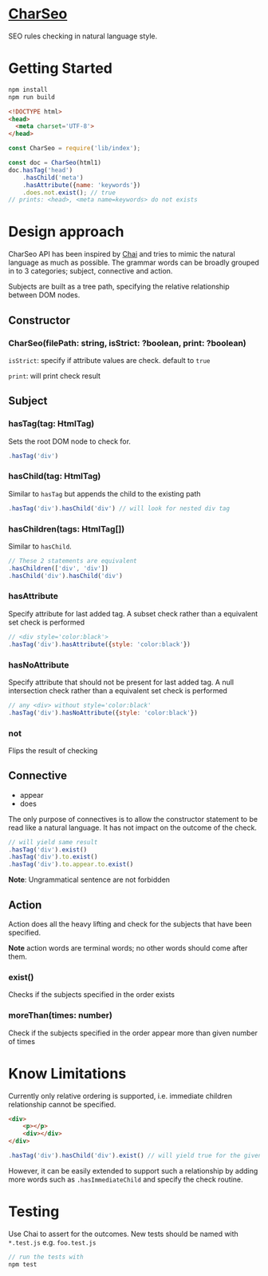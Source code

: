 # [CharSeo](https://en.wikipedia.org/wiki/Char_siu)
SEO rules checking in natural language style.

# Getting Started
```js
npm install
npm run build
```

```html
<!DOCTYPE html>
<head>
  <meta charset='UTF-8'>
</head>
```
```js
const CharSeo = require('lib/index');

const doc = CharSeo(html1)
doc.hasTag('head')
    .hasChild('meta')
    .hasAttribute({name: 'keywords'})
    .does.not.exist(); // true
// prints: <head>, <meta name=keywords> do not exists
```


# Design approach
CharSeo API has been inspired by [Chai](http://www.chaijs.com/api/bdd/) and tries to mimic the natural language as much as possible. The grammar words can be broadly grouped in to 3 categories; subject, connective and action.

Subjects are built as a tree path, specifying the relative relationship between DOM nodes.

## Constructor
### CharSeo(filePath: string, isStrict: ?boolean, print: ?boolean)
`isStrict`: specify if attribute values are check. default to `true`

`print`: will print check result

## Subject

### hasTag(tag: HtmlTag)
Sets the root DOM node to check for.
```js
.hasTag('div')
```

### hasChild(tag: HtmlTag)
Similar to `hasTag` but appends the child to the existing path
```js
.hasTag('div').hasChild('div') // will look for nested div tag
```

### hasChildren(tags: HtmlTag[])
Similar to `hasChild`.
```js
// These 2 statements are equivalent
.hasChildren(['div', 'div'])
.hasChild('div').hasChild('div')
```
### hasAttribute
Specify attribute for last added tag. A subset check rather than a equivalent set check is performed
```js
// <div style='color:black'>
.hasTag('div').hasAttribute({style: 'color:black'})
```
### hasNoAttribute
Specify attribute that should not be present for last added tag. A null intersection check rather than a equivalent set check is performed

```js
// any <div> without style='color:black'
.hasTag('div').hasNoAttribute({style: 'color:black'})
```

### not
Flips the result of checking

## Connective
- appear
- does

The only purpose of connectives is to allow the constructor statement to be read like a natural language. It has not impact on the outcome of the check.
```js
// will yield same result
.hasTag('div').exist()
.hasTag('div').to.exist()
.hasTag('div').to.appear.to.exist()
```
__Note__: Ungrammatical sentence are not forbidden

## Action
Action does all the heavy lifting and check for the subjects that have been specified.

__Note__ action words are terminal words; no other words should come after them.

### exist()
Checks if the subjects specified in the order exists

### moreThan(times: number)
Check if the subjects specified in the order appear more than given number of times

# Know Limitations
Currently only relative ordering is supported, i.e. immediate children relationship cannot be specified.

```html
<div>
    <p></p>
    <div></div>
</div>
```
```js
.hasTag('div').hasChild('div').exist() // will yield true for the given HTML
```

However, it can be easily extended to support such a relationship by adding more words such as `.hasImmediateChild` and specify the check routine.

# Testing
Use Chai to assert for the outcomes. New tests should be named with `*.test.js` e.g. `foo.test.js`
```js
// run the tests with
npm test
```
